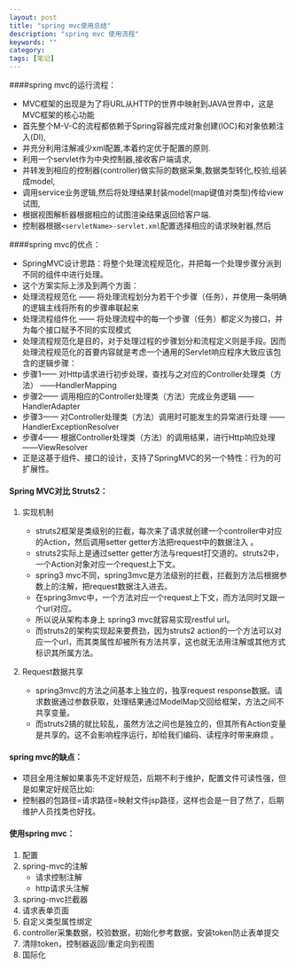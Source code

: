 ```yaml
---
layout: post
title: "spring mvc使用总结"
description: "spring mvc 使用流程"
keywords: ""
category: 
tags: [笔记]
---
```

####spring mvc的运行流程：
- MVC框架的出现是为了将URL从HTTP的世界中映射到JAVA世界中，这是MVC框架的核心功能
- 首先整个M-V-C的流程都依赖于Spring容器完成对象创建(IOC)和对象依赖注入(DI),
- 并充分利用注解减少xml配置,本着约定优于配置的原则.
- 利用一个servlet作为中央控制器,接收客户端请求,
- 并转发到相应的控制器(controller)做实际的数据采集,数据类型转化,校验,组装成model,
- 调用service业务逻辑,然后将处理结果封装model(map键值对类型)传给view试图,
- 根据视图解析器根据相应的试图渲染结果返回给客户端.
- 控制器根据`<servletName>-servlet.xml`配置选择相应的请求映射器,然后
<!-- more -->

####spring mvc的优点：
- SpringMVC设计思路：将整个处理流程规范化，并把每一个处理步骤分派到不同的组件中进行处理。
- 这个方案实际上涉及到两个方面：
- 处理流程规范化 —— 将处理流程划分为若干个步骤（任务），并使用一条明确的逻辑主线将所有的步骤串联起来
- 处理流程组件化 —— 将处理流程中的每一个步骤（任务）都定义为接口，并为每个接口赋予不同的实现模式
- 处理流程规范化是目的，对于处理过程的步骤划分和流程定义则是手段。因而处理流程规范化的首要内容就是考虑一个通用的Servlet响应程序大致应该包含的逻辑步骤：
- 步骤1—— 对Http请求进行初步处理，查找与之对应的Controller处理类（方法）   ——HandlerMapping
- 步骤2—— 调用相应的Controller处理类（方法）完成业务逻辑                    ——HandlerAdapter
- 步骤3—— 对Controller处理类（方法）调用时可能发生的异常进行处理            ——HandlerExceptionResolver
- 步骤4—— 根据Controller处理类（方法）的调用结果，进行Http响应处理       ——ViewResolver
- 正是这基于组件、接口的设计，支持了SpringMVC的另一个特性：行为的可扩展性。

#### Spring MVC对比 Struts2：
1. 实现机制
	- struts2框架是类级别的拦截，每次来了请求就创建一个controller中对应的Action，然后调用setter getter方法把request中的数据注入 。
	- struts2实际上是通过setter getter方法与request打交道的。struts2中，一个Action对象对应一个request上下文。
	- spring3 mvc不同，spring3mvc是方法级别的拦截，拦截到方法后根据参数上的注解，把request数据注入进去。
	- 在spring3mvc中，一个方法对应一个request上下文，而方法同时又跟一个url对应。
	- 所以说从架构本身上 spring3 mvc就容易实现restful url。
	- 而struts2的架构实现起来要费劲，因为struts2 action的一个方法可以对应一个url，而其类属性却被所有方法共享，这也就无法用注解或其他方式标识其所属方法。

2. Request数据共享
	- spring3mvc的方法之间基本上独立的，独享request response数据。请求数据通过参数获取，处理结果通过ModelMap交回给框架，方法之间不共享变量。
	- 而struts2搞的就比较乱，虽然方法之间也是独立的，但其所有Action变量是共享的。这不会影响程序运行，却给我们编码、读程序时带来麻烦 。

#### spring mvc的缺点：
- 项目全用注解如果事先不定好规范，后期不利于维护，配置文件可读性强，但是如果定好规范比如:
- 控制器的包路径=请求路径=映射文件jsp路径，这样也会是一目了然了，后期维护人员找类也好找。

#### 使用spring mvc：
1. 配置
2. spring-mvc的注解
	 - 请求控制注解
	 - http请求头注解
3. spring-mvc拦截器
4. 请求表单页面
5. 自定义类型属性绑定
6. controller采集数据，校验数据，初始化参考数据，安装token防止表单提交
7. 清除token，控制器返回/重定向到视图
8. 国际化


